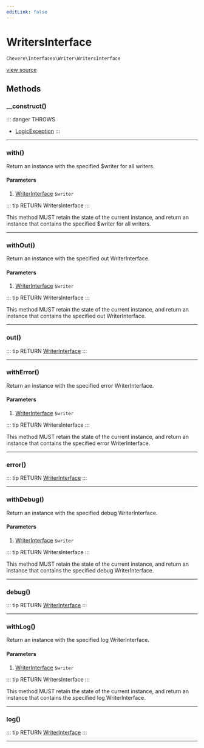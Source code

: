 ```yaml
---
editLink: false
---
```


# WritersInterface

`Chevere\Interfaces\Writer\WritersInterface`

[view source](https://github.com/chevere/chevere/blob/master/src/Chevere/Interfaces/Writer/WritersInterface.php)

## Methods

### __construct()

::: danger THROWS
- [LogicException](../../Exceptions/Core/LogicException.md) 
:::

---

### with()

Return an instance with the specified $writer for all writers.

#### Parameters

1. [WriterInterface](./WriterInterface.md) `$writer`

::: tip RETURN
WritersInterface
:::

This method MUST retain the state of the current instance, and return
an instance that contains the specified $writer for all writers.

---

### withOut()

Return an instance with the specified out WriterInterface.

#### Parameters

1. [WriterInterface](./WriterInterface.md) `$writer`

::: tip RETURN
WritersInterface
:::

This method MUST retain the state of the current instance, and return
an instance that contains the specified out WriterInterface.

---

### out()

::: tip RETURN
[WriterInterface](./WriterInterface.md)
:::

---

### withError()

Return an instance with the specified error WriterInterface.

#### Parameters

1. [WriterInterface](./WriterInterface.md) `$writer`

::: tip RETURN
WritersInterface
:::

This method MUST retain the state of the current instance, and return
an instance that contains the specified error WriterInterface.

---

### error()

::: tip RETURN
[WriterInterface](./WriterInterface.md)
:::

---

### withDebug()

Return an instance with the specified debug WriterInterface.

#### Parameters

1. [WriterInterface](./WriterInterface.md) `$writer`

::: tip RETURN
WritersInterface
:::

This method MUST retain the state of the current instance, and return
an instance that contains the specified debug WriterInterface.

---

### debug()

::: tip RETURN
[WriterInterface](./WriterInterface.md)
:::

---

### withLog()

Return an instance with the specified log WriterInterface.

#### Parameters

1. [WriterInterface](./WriterInterface.md) `$writer`

::: tip RETURN
WritersInterface
:::

This method MUST retain the state of the current instance, and return
an instance that contains the specified log WriterInterface.

---

### log()

::: tip RETURN
[WriterInterface](./WriterInterface.md)
:::

---
